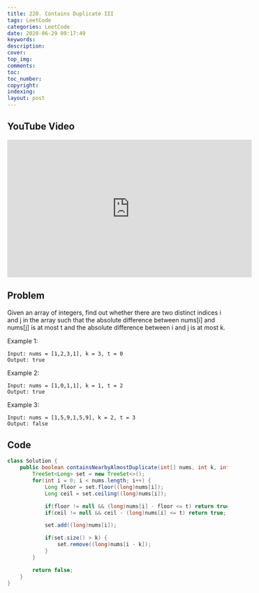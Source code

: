 ```yaml
---
title: 220. Contains Duplicate III
tags: LeetCode
categories: LeetCode
date: 2020-06-29 09:17:49
keywords:
description:
cover:
top_img:
comments:
toc:
toc_number:
copyright:
indexing:
layout: post
---
```


## YouTube Video

<iframe width="560" height="315" src="https://www.youtube.com/embed/VqpYCLChvio" frameborder="0" allow="accelerometer; autoplay; encrypted-media; gyroscope; picture-in-picture" allowfullscreen></iframe>

## Problem

Given an array of integers, find out whether there are two distinct indices i and j in the array such that the absolute difference between nums[i] and nums[j] is at most t and the absolute difference between i and j is at most k.

Example 1:

```
Input: nums = [1,2,3,1], k = 3, t = 0
Output: true
```

Example 2:

```
Input: nums = [1,0,1,1], k = 1, t = 2
Output: true
```

Example 3:

```
Input: nums = [1,5,9,1,5,9], k = 2, t = 3
Output: false
```

## Code

```java
class Solution {
    public boolean containsNearbyAlmostDuplicate(int[] nums, int k, int t) {
        TreeSet<Long> set = new TreeSet<>();
        for(int i = 0; i < nums.length; i++) {
            Long floor = set.floor((long)nums[i]);
            Long ceil = set.ceiling((long)nums[i]);

            if(floor != null && (long)nums[i] - floor <= t) return true;
            if(ceil != null && ceil - (long)nums[i] <= t) return true;

            set.add((long)nums[i]);

            if(set.size() > k) {
                set.remove((long)nums[i - k]);
            }
        }

        return false;
    }
}
```
